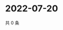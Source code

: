 # 2022-07-20

共 0 条

<!-- BEGIN WEIBO -->
<!-- 最后更新时间 Wed Jul 20 2022 00:01:49 GMT+0800 (China Standard Time) -->

<!-- END WEIBO -->
